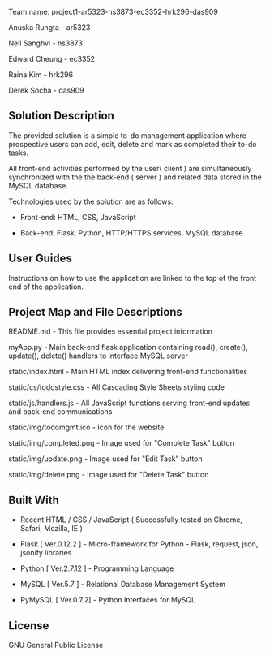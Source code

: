 Team name: project1-ar5323-ns3873-ec3352-hrk296-das909

Anuska Rungta - ar5323

Neil Sanghvi - ns3873

Edward Cheung - ec3352

Raina Kim - hrk296

Derek Socha - das909

## Solution Description

The provided solution is a simple to-do management application where prospective users can add, edit, delete and mark as completed their to-do tasks. 

All front-end activities performed by the user( client ) are simultaneously synchronized with the the back-end ( server ) and related data stored in the MySQL database.

Technologies used by the solution are as follows:

* Front-end: HTML, CSS, JavaScript

* Back-end: Flask, Python, HTTP/HTTPS services, MySQL database



## User Guides

Instructions on how to use the application are linked to the top of the front end of the application. 


## Project Map and File Descriptions

  README.md                - This file provides essential project information

  myApp.py                 - Main back-end flask application containing read(), create(), update(), delete() handlers to interface MySQL server

  static/index.html        - Main HTML index delivering front-end functionalities

  static/cs/todostyle.css  - All Cascading Style Sheets styling code

  static/js/handlers.js    - All JavaScript functions serving front-end updates and back-end communications

  static/img/todomgmt.ico  - Icon for the website

  static/img/completed.png - Image used for "Complete Task" button

  static/img/update.png    - Image used for "Edit Task" button

  static/img/delete.png    - Image used for "Delete Task" button




## Built With

 * Recent HTML / CSS / JavaScript ( Successfully tested on Chrome, Safari, Mozilla, IE )

 * Flask   [ Ver.0.12.2 ] - Micro-framework for Python - Flask, request, json, jsonify libraries 

 * Python  [ Ver.2.7.12 ] - Programming Language

 * MySQL   [ Ver.5.7 ] - Relational Database Management System

 * PyMySQL [ Ver.0.7.2] - Python Interfaces for MySQL

 

## License

GNU General Public License
